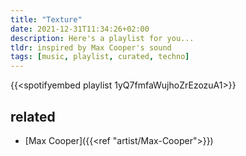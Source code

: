 ```yaml
---
title: "Texture"
date: 2021-12-31T11:34:26+02:00
description: Here's a playlist for you...
tldr: inspired by Max Cooper's sound
tags: [music, playlist, curated, techno]
---
```


{{<spotifyembed playlist 1yQ7fmfaWujhoZrEzozuA1>}}

## related
- [Max Cooper]({{<ref "artist/Max-Cooper">}})
